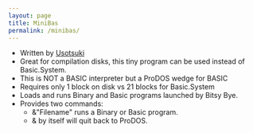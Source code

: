 ```yaml
---
layout: page
title: MiniBas
permalink: /minibas/
---
```



* Written by <a href="https://twitter.com/theusotsuki">Usotsuki</a>
* Great for compilation disks, this tiny program can be used instead of Basic.System.
* This is NOT a BASIC interpreter but a ProDOS wedge for BASIC
* Requires only 1 block on disk vs 21 blocks for Basic.System
* Loads and runs Binary and Basic programs launched by Bitsy Bye.
* Provides two commands:
  * &"Filename" runs a Binary or Basic program.
  * & by itself will quit back to ProDOS.

